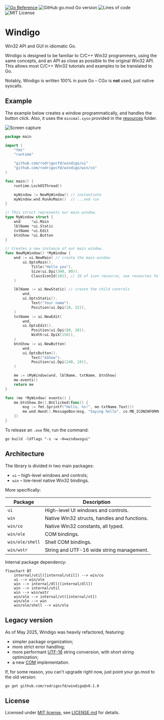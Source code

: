 [![Go Reference](https://pkg.go.dev/badge/github.com/rodrigocfd/windigo.svg)](https://pkg.go.dev/github.com/rodrigocfd/windigo@v0.2.0)
![GitHub go.mod Go version](https://img.shields.io/github/go-mod/go-version/rodrigocfd/windigo?style=flat-square&color=03a7ed)
![Lines of code](https://tokei.rs/b1/github/rodrigocfd/windigo?label=LoC&style=flat-square)
![MIT License](https://img.shields.io/badge/License-MIT-yellow.svg?label=License&style=flat-square)

# Windigo

Win32 API and GUI in idiomatic Go.

Windigo is designed to be familiar to C/C++ Win32 programmers, using the same concepts, and an API as close as possible to the original Win32 API. This allows most C/C++ Win32 tutorials and examples to be translated to Go.

Notably, Windigo is written 100% in pure Go – CGo is **not** used, just native syscalls.


## Example

The example below creates a window programmatically, and handles the button click. Also, it uses the `minimal.syso` provided in the [resources](resources/) folder.

![Screen capture](example.gif)

```go
package main

import (
	"fmt"
	"runtime"

	"github.com/rodrigocfd/windigo/ui"
	"github.com/rodrigocfd/windigo/win/co"
)

func main() {
	runtime.LockOSThread()

	myWindow := NewMyWindow() // instantiate
	myWindow.wnd.RunAsMain()  // ...and run
}

// This struct represents our main window.
type MyWindow struct {
	wnd     *ui.Main
	lblName *ui.Static
	txtName *ui.Edit
	btnShow *ui.Button
}

// Creates a new instance of our main window.
func NewMyWindow() *MyWindow {
	wnd := ui.NewMain( // create the main window
		ui.OptsMain().
			Title("Hello you").
			Size(ui.Dpi(340, 80)).
			ClassIconId(101), // ID of icon resource, see resources folder
	)

	lblName := ui.NewStatic( // create the child controls
		wnd,
		ui.OptsStatic().
			Text("Your name").
			Position(ui.Dpi(10, 22)),
	)
	txtName := ui.NewEdit(
		wnd,
		ui.OptsEdit().
			Position(ui.Dpi(80, 20)).
			Width(ui.DpiX(150)),
	)
	btnShow := ui.NewButton(
		wnd,
		ui.OptsButton().
			Text("&Show").
			Position(ui.Dpi(240, 19)),
	)

	me := &MyWindow{wnd, lblName, txtName, btnShow}
	me.events()
	return me
}

func (me *MyWindow) events() {
	me.btnShow.On().BnClicked(func() {
		msg := fmt.Sprintf("Hello, %s!", me.txtName.Text())
		me.wnd.Hwnd().MessageBox(msg, "Saying hello", co.MB_ICONINFORMATION)
	})
}
```

To release an `.exe` file, run the command:

```
go build -ldflags "-s -w -H=windowsgui"
```

## Architecture

The library is divided in two main packages:

* `ui` – high-level windows and controls;
* `win` – low-level native Win32 bindings.

More specifically:

| Package | Description |
| - | - |
| `ui` | High-level UI windows and controls. |
| `win` | Native Win32 structs, handles and functions. |
| `win/co` | Native Win32 constants, all typed. |
| `win/ole` | COM bindings. |
| `win/ole/shell` | Shell COM bindings. |
| `win/wstr` | String and UTF-16 wide string management. |

Internal package dependency:

```mermaid
flowchart BT
    internal/util([internal/util]) --> win/co
    ui --> win/ole
    win --> internal/dll([internal/dll])
    win --> internal/util
    win --> win/wstr
    win/ole --> internal/vt([internal/vt])
    win/ole --> win
    win/ole/shell --> win/ole
```

## Legacy version

As of May 2025, Windigo was heavily refactored, featuring:

* simpler package organization;
* more strict error handling;
* more performant [UTF-16](https://learn.microsoft.com/en-us/windows/win32/learnwin32/working-with-strings) string conversion, with short string optimization;
* a new [COM](https://en.wikipedia.org/wiki/Component_Object_Model) implementation.

If, for some reason, you can't upgrade right now, just point your go.mod to the old version:

```
go get github.com/rodrigocfd/windigo@v0.1.0
```

## License

Licensed under [MIT license](https://opensource.org/licenses/MIT), see [LICENSE.md](LICENSE.md) for details.
